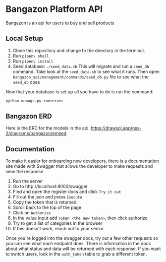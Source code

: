 # Bangazon Platform API

Bangazon is an api for users to buy and sell products

## Local Setup

1. Clone this repository and change to the directory in the terminal.
1. Run `pipenv shell`
1. Run `pipenv install`
1. Seed database: `./seed_data.sh` This will migrate and run a `seed_db` command. Take look at the `seed_data.sh` to see what it runs. Then open `bangazon_api/management/commands/seed_db.py` file to see what the `seed_db` does

Now that your database is set up all you have to do is run the command:

```sh
python manage.py runserver
```

## Bangazon ERD

Here is the ERD for the models in the api: https://drawsql.app/nss-2/diagrams/bangazon/embed

## Documentation

To make it easier for onboarding new developers, there is a documentation site made with Swagger that allows the developer to make requests and view the response
1. Run the server
1. Go to http://localhost:8000/swagger
2. Find and open the register docs and click `Try it out`
3. Fill out the json and press `Execute`
4. Copy the token that is returned
5. Scroll back to the top of the page
6. Click on `Authorize`
7. In the value input add `Token <the new token>`, then click authorize
8. Try to get a list of categories in the browser
9. If this doesn't work, reach out to your senior

Once you're logged into the swagger docs, try out a few other requests so you can see what each endpoint does. There is information in the docs about what status and data will be returned with each response. If you want to switch users, look in the `auth_token` table to grab a different token.
